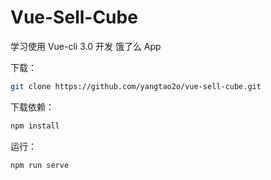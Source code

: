 # Vue-Sell-Cube
学习使用 Vue-cli 3.0 开发 饿了么 App 

下载：
```bash
git clone https://github.com/yangtao2o/vue-sell-cube.git
```

下载依赖：
```bash
npm install
```

运行：
```bash
npm run serve
```


